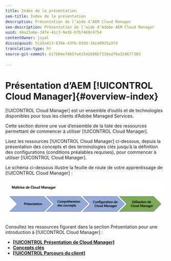 ```yaml
---
title: Index de la présentation
seo-title: Index de la présentation
description: Présentation de l’aide d’AEM Cloud Manager
seo-description: Présentation de l’aide d’Adobe AEM Cloud Manager
uuid: d4a23a6e-347e-41c3-9e3b-b7b7469c4754
contentOwner: jsyal
discoiquuid: 5ca5a413-639e-43fb-93dd-16ce8935a3fd
translation-type: ht
source-git-commit: 617b04e7465fa41542606b733ded76a32467738d

---
```



# Présentation d’AEM [!UICONTROL Cloud Manager]{#overview-index}

[!UICONTROL Cloud Manager] est un ensemble d’outils et de technologies disponibles pour tous les clients d’Adobe Managed Services.

Cette section donne une vue d’ensemble de la liste des ressources permettant de commencer à utiliser [!UICONTROL Cloud Manager].

Lisez les ressources [!UICONTROL Cloud Manager] ci-dessous, depuis la présentation des concepts et des terminologies clés jusqu’à la définition des configurations (conditions préalables requises), pour commencer à utiliser [!UICONTROL Cloud Manager].

Le schéma ci-dessous illustre la feuille de route de votre apprentissage de [!UICONTROL Cloud Manager] :

![](assets/screen_shot_2018-05-04at94510pm.png)

Consultez les ressources figurant dans la section Présentation pour une introduction à [!UICONTROL Cloud Manager] :

* **[[!UICONTROL Présentation de Cloud Manager]](introduction-to-cloud-manager.md)**
* **[Concepts clés](key-concepts.md)**
* **[[!UICONTROL Parcours du client]](customer-journey.md)**

